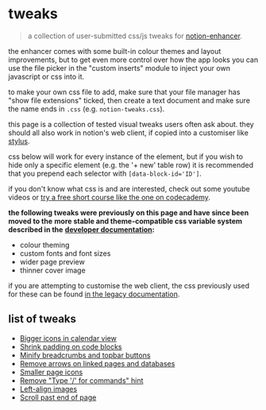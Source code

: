 # tweaks
> a collection of user-submitted css/js tweaks for [notion-enhancer](https://github.com/notion-enhancer/notion-enhancer).

the enhancer comes with some built-in colour themes and layout improvements,
but to get even more control over how the app looks you can use the file picker in the
"custom inserts" module to inject your own javascript or css into it.

to make your own css file to add, make sure that your file manager has "show file extensions" ticked, then
create a text document and make sure the name ends in `.css` (e.g. `notion-tweaks.css`).

this page is a collection of tested visual tweaks users often ask about.
they should all also work in notion's web client, if copied into a customiser
like [stylus](https://chrome.google.com/webstore/detail/stylus/clngdbkpkpeebahjckkjfobafhncgmne?hl=en).

css below will work for every instance of the element, but if you wish to hide only a specific element
(e.g. the '+ new' table row) it is recommended that you prepend each selector with
`[data-block-id='ID']`.

if you don't know what css is and are interested, check out some youtube videos
or [try a free short course like the one on codecademy](https://www.codecademy.com/learn/learn-css).

**the following tweaks were previously on this page and have since been moved to the**
**more stable and theme-compatible css variable system described in the**
**[developer documentation](DOCUMENTATION.md#variable-theming):**

- colour theming
- custom fonts and font sizes
- wider page preview
- thinner cover image

if you are attempting to customise the web client, the css previously used for these can be found
[in the legacy documentation](https://github.com/notion-enhancer/notion-enhancer/blob/b5043508d91df76f145f0f48c2c63d7dd1c27543/STYLING.md).

## list of tweaks

* [Bigger icons in calendar view](bigger%20icons%20in%20calendar%20view.md)
* [Shrink padding on code blocks](shrink%20padding%20on%20code%20blocks.md)
* [Minify breadcrumbs and topbar buttons](minify%20breadcrumbs%20and%20topbar%20buttons.md)
* [Remove arrows on linked pages and databases](remove%20arrows%20on%20linked%20pages%20and%20databases.md)
* [Smaller page icons](smaller%20page%20icons.md)
* [Remove "Type '/' for commands" hint](remove%20type%20for%20commands.md)
* [Left-align images](left-align%20images.md)
* [Scroll past end of page](scroll%20past%20end%20of%20page.md)
